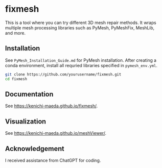 # fixmesh

This is a tool where you can try different 3D mesh repair methods. It wraps multiple mesh processing libraries such as PyMesh, PyMeshFix, MeshLib, and more.


## Installation

See `PyMesh_Installation_Guide.md` for PyMesh installation. After creating a conda environment, install all requried libraries specified in `pymesh_env.yml`.

```bash
git clone https://github.com/yourusername/fixmesh.git
cd fixmesh
```
## Documentation
See https://kenichi-maeda.github.io/fixmesh/.

## Visualization
See https://kenichi-maeda.github.io/meshViewer/.

## Acknowledgement
I received assistance from ChatGPT for coding.

